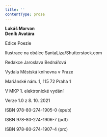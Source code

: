 ```yaml
---
title: ''
contentType: prose
---
```


<section>

**Lukáš Marvan  
Deník Avatára**

</section>

<section>

Edice Poezie

Ilustrace na obálce SantaLiza/Shutterstock.com

Redakce Jaroslava Bednářová

</section>

<section>

Vydala Městská knihovna v Praze

Mariánské nám. 1, 115 72 Praha 1

</section>

<section>

V MKP 1. elektronické vydání

Verze 1.0 z 8. 10. 2021

</section>

<section>

ISBN 978-80-274-1905-0 (epub)

ISBN 978-80-274-1906-7 (pdf)

ISBN 978-80-274-1907-4 (prc)

</section>

